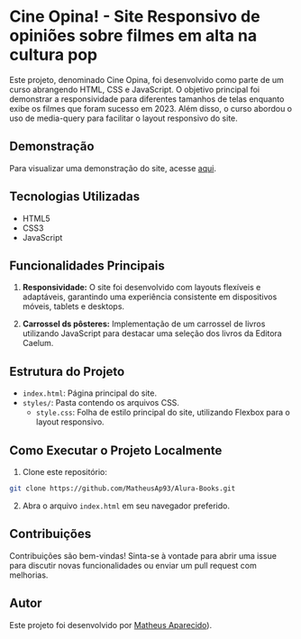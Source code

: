 
# Cine Opina! - Site Responsivo de opiniões sobre filmes em alta na cultura pop

Este projeto, denominado Cine Opina, foi desenvolvido como parte de um curso abrangendo HTML, CSS e JavaScript. O objetivo principal foi demonstrar a responsividade para diferentes tamanhos de telas enquanto exibe os filmes que foram sucesso em 2023. Além disso, o curso abordou o uso de media-query para facilitar o layout responsivo do site.

## Demonstração

Para visualizar uma demonstração do site, acesse [aqui](https://matheusap93.github.io/CineOpina/).

## Tecnologias Utilizadas

- HTML5
- CSS3 
- JavaScript

## Funcionalidades Principais

1. **Responsividade:** O site foi desenvolvido com layouts flexíveis e adaptáveis, garantindo uma experiência consistente em dispositivos móveis, tablets e desktops.

2. **Carrossel ds pôsteres:** Implementação de um carrossel de livros utilizando JavaScript para destacar uma seleção dos livros da Editora Caelum.

## Estrutura do Projeto

- `index.html`: Página principal do site.
- `styles/`: Pasta contendo os arquivos CSS.
  - `style.css`: Folha de estilo principal do site, utilizando Flexbox para o layout responsivo.


## Como Executar o Projeto Localmente

1. Clone este repositório:

```bash
git clone https://github.com/MatheusAp93/Alura-Books.git
```

2. Abra o arquivo `index.html` em seu navegador preferido.

## Contribuições

Contribuições são bem-vindas! Sinta-se à vontade para abrir uma issue para discutir novas funcionalidades ou enviar um pull request com melhorias.

## Autor

Este projeto foi desenvolvido por [Matheus Aparecido](https://github.com/MatheusAp93)).

